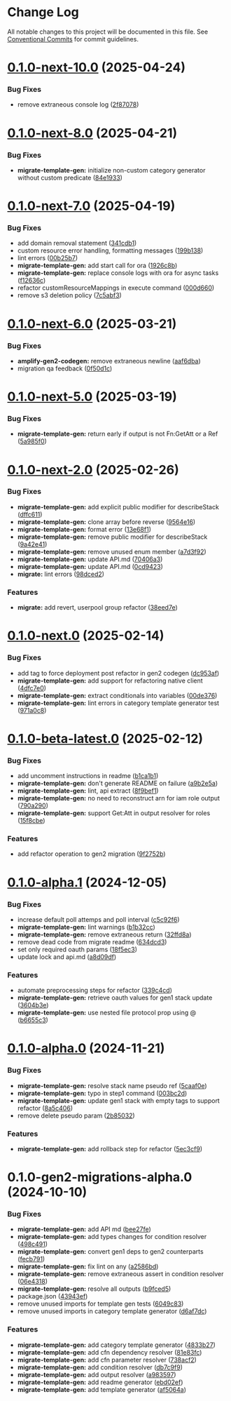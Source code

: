 # Change Log

All notable changes to this project will be documented in this file.
See [Conventional Commits](https://conventionalcommits.org) for commit guidelines.

# [0.1.0-next-10.0](https://github.com/aws-amplify/amplify-cli/compare/@aws-amplify/migrate-template-gen@0.1.0-next-8.0...@aws-amplify/migrate-template-gen@0.1.0-next-10.0) (2025-04-24)


### Bug Fixes

* remove extraneous console log ([2f87078](https://github.com/aws-amplify/amplify-cli/commit/2f8707850db40a274508e1b423c0d62def8fc2a5))





# [0.1.0-next-8.0](https://github.com/aws-amplify/amplify-cli/compare/@aws-amplify/migrate-template-gen@0.1.0-next-7.0...@aws-amplify/migrate-template-gen@0.1.0-next-8.0) (2025-04-21)


### Bug Fixes

* **migrate-template-gen:** initialize non-custom category generator without custom predicate ([84e1933](https://github.com/aws-amplify/amplify-cli/commit/84e193373ba0b3c05b1d65d69a323ac00d8c0f06))





# [0.1.0-next-7.0](https://github.com/aws-amplify/amplify-cli/compare/@aws-amplify/migrate-template-gen@0.1.0-next-6.0...@aws-amplify/migrate-template-gen@0.1.0-next-7.0) (2025-04-19)


### Bug Fixes

* add domain removal statement ([341cdb1](https://github.com/aws-amplify/amplify-cli/commit/341cdb19260cac829317518731cbae61c7394723))
* custom resource error handling, formatting messages ([199b138](https://github.com/aws-amplify/amplify-cli/commit/199b13815df81846abbbcd41793d1cccabae9533))
* lint errors ([00b25b7](https://github.com/aws-amplify/amplify-cli/commit/00b25b756915e40001d07eceb795aa1b35289cb3))
* **migrate-template-gen:** add start call for ora ([1926c8b](https://github.com/aws-amplify/amplify-cli/commit/1926c8b0b2511843ed9a94a718f4022bcdbc1e7c))
* **migrate-template-gen:** replace console logs with ora for async tasks ([f12636c](https://github.com/aws-amplify/amplify-cli/commit/f12636ce7f3db7741ab30aa2cbe24a3fb8b33991))
* refactor customResourceMappings in execute command ([000d660](https://github.com/aws-amplify/amplify-cli/commit/000d6608ade3ee4c65724df59200ffc00584e84c))
* remove s3 deletion policy ([7c5abf3](https://github.com/aws-amplify/amplify-cli/commit/7c5abf310df3c9c9ae60fd367d49bf402d248a97))





# [0.1.0-next-6.0](https://github.com/aws-amplify/amplify-cli/compare/@aws-amplify/migrate-template-gen@0.1.0-next-5.0...@aws-amplify/migrate-template-gen@0.1.0-next-6.0) (2025-03-21)


### Bug Fixes

* **amplify-gen2-codegen:** remove extraneous newline ([aaf6dba](https://github.com/aws-amplify/amplify-cli/commit/aaf6dba696091933bc99583a2262f23dc96ea0ec))
* migration qa feedback ([0f50d1c](https://github.com/aws-amplify/amplify-cli/commit/0f50d1c0ff2607c63cd3bcdd1589d38940a2b6d4))





# [0.1.0-next-5.0](https://github.com/aws-amplify/amplify-cli/compare/@aws-amplify/migrate-template-gen@0.1.0-next-2.0...@aws-amplify/migrate-template-gen@0.1.0-next-5.0) (2025-03-19)


### Bug Fixes

* **migrate-template-gen:** return early if output is not Fn:GetAtt or a Ref ([5a985f0](https://github.com/aws-amplify/amplify-cli/commit/5a985f0ea48a8b32ed51d04af83fbbf6baa29528))





# [0.1.0-next-2.0](https://github.com/aws-amplify/amplify-cli/compare/@aws-amplify/migrate-template-gen@0.1.0-next.0...@aws-amplify/migrate-template-gen@0.1.0-next-2.0) (2025-02-26)


### Bug Fixes

* **migrate-template-gen:** add explicit public modifier for describeStack ([dffc611](https://github.com/aws-amplify/amplify-cli/commit/dffc611ba019f7c08cce77f500d77f3becb86b86))
* **migrate-template-gen:** clone array before reverse ([9564e16](https://github.com/aws-amplify/amplify-cli/commit/9564e16ed0485e2937ffc2cbe17e5168dbb56672))
* **migrate-template-gen:** format error ([13e68f1](https://github.com/aws-amplify/amplify-cli/commit/13e68f1ae0f30b72f588ccc2a064632f361bedfa))
* **migrate-template-gen:** remove public modifier for describeStack ([9a42e41](https://github.com/aws-amplify/amplify-cli/commit/9a42e41fe9348e0d5ea8094b990d8cf8686c2433))
* **migrate-template-gen:** remove unused enum member ([a7d3f92](https://github.com/aws-amplify/amplify-cli/commit/a7d3f92363b5ea5ca83430bd0e446942162510ca))
* **migrate-template-gen:** update API.md ([70406a3](https://github.com/aws-amplify/amplify-cli/commit/70406a372fe6cde47332372f82efd8f8e1ab8246))
* **migrate-template-gen:** update API.md ([0cd9423](https://github.com/aws-amplify/amplify-cli/commit/0cd9423bf9a491d15743e715c28d08e0318b2664))
* **migrate:** lint errors ([98dced2](https://github.com/aws-amplify/amplify-cli/commit/98dced209aeea4c26aec86d3d5aba19830091b4a))


### Features

* **migrate:** add revert, userpool group refactor ([38eed7e](https://github.com/aws-amplify/amplify-cli/commit/38eed7e57e785cece232ce967ddc9171390af312))





# [0.1.0-next.0](https://github.com/aws-amplify/amplify-cli/compare/@aws-amplify/migrate-template-gen@0.1.0-beta-latest.0...@aws-amplify/migrate-template-gen@0.1.0-next.0) (2025-02-14)


### Bug Fixes

* add tag to force deployment post refactor in gen2 codegen ([dc953af](https://github.com/aws-amplify/amplify-cli/commit/dc953afd376eb6d7f36729580c9b2cc0a1a09652))
* **migrate-template-gen:** add support for refactoring native client ([4dfc7e0](https://github.com/aws-amplify/amplify-cli/commit/4dfc7e0887eb2e608894fb5f60ec44a133b42772))
* **migrate-template-gen:** extract conditionals into variables ([00de376](https://github.com/aws-amplify/amplify-cli/commit/00de3763843366746788931f9d149546b9d8038b))
* **migrate-template-gen:** lint errors in category template generator test ([971a0c8](https://github.com/aws-amplify/amplify-cli/commit/971a0c80afe1293eb519a0f9ffd57d06d5ddbefe))





# [0.1.0-beta-latest.0](https://github.com/aws-amplify/amplify-cli/compare/@aws-amplify/migrate-template-gen@0.1.0-alpha.1...@aws-amplify/migrate-template-gen@0.1.0-beta-latest.0) (2025-02-12)


### Bug Fixes

* add uncomment instructions in readme ([b1ca1b1](https://github.com/aws-amplify/amplify-cli/commit/b1ca1b1efe70425b97c9083f5ac47d71c32aaeb7))
* **migrate-template-gen:** don't generate README on failure ([a9b2e5a](https://github.com/aws-amplify/amplify-cli/commit/a9b2e5aa7a52ea0e534537f50cec81cd0649a984))
* **migrate-template-gen:** lint, api extract ([8f9bef1](https://github.com/aws-amplify/amplify-cli/commit/8f9bef120c282fdd49a2c5c9b321c3541e1bd163))
* **migrate-template-gen:** no need to reconstruct arn for iam role output ([790a290](https://github.com/aws-amplify/amplify-cli/commit/790a29056685278afe8ff99f41830f4b602334e8))
* **migrate-template-gen:** support Get:Att in output resolver for roles ([15f8cbe](https://github.com/aws-amplify/amplify-cli/commit/15f8cbe87c156f3d66dfcf544be9375f3549f80d))


### Features

* add refactor operation to gen2 migration ([9f2752b](https://github.com/aws-amplify/amplify-cli/commit/9f2752b9b116b81267cb6ac5f7fd0877781c9e7f))





# [0.1.0-alpha.1](https://github.com/aws-amplify/amplify-cli/compare/@aws-amplify/migrate-template-gen@0.1.0-alpha.0...@aws-amplify/migrate-template-gen@0.1.0-alpha.1) (2024-12-05)


### Bug Fixes

* increase default poll attemps and poll interval ([c5c92f6](https://github.com/aws-amplify/amplify-cli/commit/c5c92f65940a17f275a489477afa6b8a497e0654))
* **migrate-template-gen:** lint warnings ([b1b32cc](https://github.com/aws-amplify/amplify-cli/commit/b1b32cc798c025c936305b5fae56636916dde77f))
* **migrate-template-gen:** remove extraneous return ([32ffd8a](https://github.com/aws-amplify/amplify-cli/commit/32ffd8ab22170ae9f7fbebede42c779731f0e838))
* remove dead code from migrate readme ([634dcd3](https://github.com/aws-amplify/amplify-cli/commit/634dcd3f7301d8db5e80db3f206b94dc03895068))
* set only required oauth params ([18f5ec3](https://github.com/aws-amplify/amplify-cli/commit/18f5ec39e3cc4cdbc06aa7f16546a1cf70034445))
* update lock and api.md ([a8d09df](https://github.com/aws-amplify/amplify-cli/commit/a8d09df214c5f1182066a47183163e3a15a6f10f))


### Features

* automate preprocessing steps for refactor ([339c4cd](https://github.com/aws-amplify/amplify-cli/commit/339c4cd35fc7ecf4d579b1685676fb1eafdb2df5))
* **migrate-template-gen:** retrieve oauth values for gen1 stack update ([3604b3e](https://github.com/aws-amplify/amplify-cli/commit/3604b3e86c01b300dd4d3480e900646875bba0f7))
* **migrate-template-gen:** use nested file protocol prop using @ ([b6655c3](https://github.com/aws-amplify/amplify-cli/commit/b6655c38f62b1bfc039950fc9c555aa227d7d90d))





# [0.1.0-alpha.0](https://github.com/aws-amplify/amplify-cli/compare/@aws-amplify/migrate-template-gen@0.1.0-gen2-migrations-alpha.0...@aws-amplify/migrate-template-gen@0.1.0-alpha.0) (2024-11-21)


### Bug Fixes

* **migrate-template-gen:** resolve stack name pseudo ref ([5caaf0e](https://github.com/aws-amplify/amplify-cli/commit/5caaf0eb77b22355cb57d71af7f29d2b017fd39d))
* **migrate-template-gen:** typo in step1 command ([003bc2d](https://github.com/aws-amplify/amplify-cli/commit/003bc2d60383dfeb406b76ca7ee14df352191e31))
* **migrate-template-gen:** update gen1 stack with empty tags to support refactor ([8a5c406](https://github.com/aws-amplify/amplify-cli/commit/8a5c4069d041df9e7903abb767a8bd544dd23933))
* remove delete pseudo param ([2b85032](https://github.com/aws-amplify/amplify-cli/commit/2b85032b06555788869938b7552823da59a627c2))


### Features

* **migrate-template-gen:** add rollback step for refactor ([5ec3cf9](https://github.com/aws-amplify/amplify-cli/commit/5ec3cf96582a8a7669ec1305cee73aec9e9099c1))





# 0.1.0-gen2-migrations-alpha.0 (2024-10-10)


### Bug Fixes

* **migrate-template-gen:** add API md ([bee27fe](https://github.com/aws-amplify/amplify-cli/commit/bee27fedb976468bd8cfef0f476f1dc9913dd679))
* **migrate-template-gen:** add types changes for condition resolver ([498c491](https://github.com/aws-amplify/amplify-cli/commit/498c491505279b768455699bc4e3db93d7e8e0f8))
* **migrate-template-gen:** convert gen1 deps to gen2 counterparts ([fecb791](https://github.com/aws-amplify/amplify-cli/commit/fecb7917747784ccef2d8a06aac2e7ad63d34282))
* **migrate-template-gen:** fix lint on any ([a2586bd](https://github.com/aws-amplify/amplify-cli/commit/a2586bd658031039ba2c431451b33c780ffa17d4))
* **migrate-template-gen:** remove extraneous assert in condition resolver ([06e4318](https://github.com/aws-amplify/amplify-cli/commit/06e4318b20a638ec27a4d6df8663ca069fde8773))
* **migrate-template-gen:** resolve all outputs ([b9fced5](https://github.com/aws-amplify/amplify-cli/commit/b9fced542958d94167ca80efe80f1d43b20931eb))
* package.json ([43943ef](https://github.com/aws-amplify/amplify-cli/commit/43943ef1746a2e5d1562faff867b71070d3cc39e))
* remove unused imports for template gen tests ([6049c83](https://github.com/aws-amplify/amplify-cli/commit/6049c833350025155160bfec5ebdd0355cc125c1))
* remove unused imports in category template generator ([d6af7dc](https://github.com/aws-amplify/amplify-cli/commit/d6af7dcbe12c25e18fca4e6f6ac675b3dab505de))


### Features

* **migrate-template-gen:** add category template generator ([4833b27](https://github.com/aws-amplify/amplify-cli/commit/4833b2765b43df67523fe2ef733121da40f196e0))
* **migrate-template-gen:** add cfn dependency resolver ([81e83fc](https://github.com/aws-amplify/amplify-cli/commit/81e83fc91d5d7c61188da1dae44e627827933f6f))
* **migrate-template-gen:** add cfn parameter resolver ([738acf2](https://github.com/aws-amplify/amplify-cli/commit/738acf25b8c1502ed740ba6fca5aa21b5575862c))
* **migrate-template-gen:** add condition resolver ([db7c9f9](https://github.com/aws-amplify/amplify-cli/commit/db7c9f980553bc14f00971a6d45c14183bc9ec0e))
* **migrate-template-gen:** add output resolver ([a983597](https://github.com/aws-amplify/amplify-cli/commit/a98359783aa85d8c0a5a47d5b8bc424f08f5f478))
* **migrate-template-gen:** add readme generator ([ebd02ef](https://github.com/aws-amplify/amplify-cli/commit/ebd02efb22f187c163db694f4eabd584a43d9873))
* **migrate-template-gen:** add template generator ([af5064a](https://github.com/aws-amplify/amplify-cli/commit/af5064af4400c2282fc26ed3c490a3dd55ffdb32))
